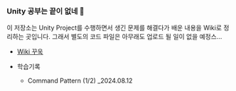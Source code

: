 ### Unity 공부는 끝이 없네 🤣

이 저장소는 Unity Project를 수행하면서 생긴 문제를 해결다가 배운 내용을 Wiki로 정리하는 곳입니다.
그래서 별도의 코드 파일은 아무래도 업로드 될 일이 없을 예정스...

- [Wiki 꾸욱](https://github.com/cheona-thousand-man/Unity-myBasics-Wiki/wiki)

- 학습기록
  - Command Pattern (1/2) _2024.08.12
